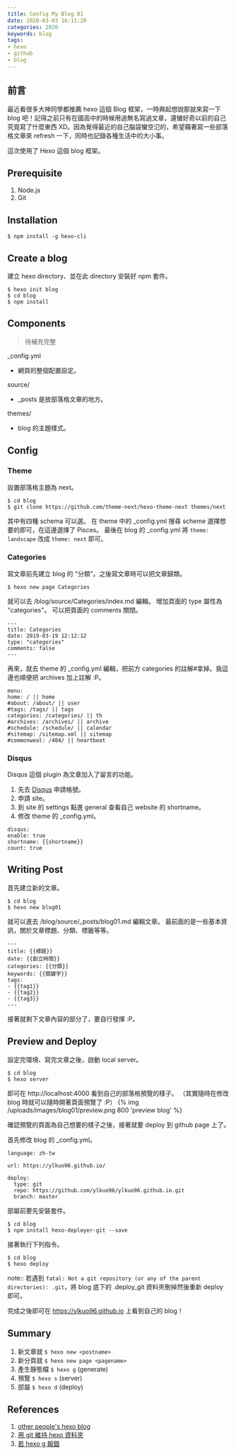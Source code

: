 ```yaml
---
title: Config My Blog 01
date: 2020-03-03 16:11:20
categories: 2020
keywords: blog
tags:
- hexo
- github
- blog
---
```


## 前言
最近看很多大神同學都推薦 hexo 這個 Blog 框架，一時興起想說那就來寫一下 blog 吧！記得之前只有在國高中的時候用過無名寫過文章，還蠻好奇以前的自己究竟寫了什麼東西 XD。因為覺得最近的自己腦袋蠻空氾的，希望藉著寫一些部落格文章來 refresh 一下，同時也記錄各種生活中的大小事。

這次使用了 Hexo 這個 blog 框架。

<!--more-->

## Prerequisite
1. Node.js
2. Git

## Installation
`$ npm install -g hexo-cli`

## Create a blog
建立 hexo directory、並在此 directory 安裝好 npm 套件。
```
$ hexo init blog
$ cd blog
$ npm install
```

## Components
> 待補充完整

\_config.yml
- 網頁的整個配置設定。

source/
- \_posts 是放部落格文章的地方。

themes/
- blog 的主題樣式。

## Config
### Theme
設置部落格主題為 next。
```
$ cd blog
$ git clone https://github.com/theme-next/hexo-theme-next themes/next
```

其中有四種 schema 可以選。
在 theme 中的 \_config.yml 搜尋 scheme 選擇想要的即可，在這邊選擇了 Pisces。
最後在 blog 的 \_config.yml 將 `theme: landscape` 改成 `theme: next` 即可。

### Categories
寫文章前先建立 blog 的 "分類"。之後寫文章時可以把文章歸類。
```
$ hexo new page Categories
```

就可以去 /blog/source/Categories/index.md 編輯。
增加頁面的 type 屬性為 "categories"。
可以把頁面的 comments 關閉。
```
---
title: Categories
date: 2019-03-19 12:12:12
type: "categories"
comments: false
---
```

再來，就去 theme 的 \_config.yml 編輯，把前方 categories 的註解\#拿掉。我這邊也順便把 archives 加上註解 :P。
```
menu:
home: / || home
#about: /about/ || user
#tags: /tags/ || tags
categories: /categories/ || th
#archives: /archives/ || archive
#schedule: /schedule/ || calendar
#sitemap: /sitemap.xml || sitemap
#commonweal: /404/ || heartbeat
```

### Disqus
Disqus 這個 plugin 為文章加入了留言的功能。
1. 先去 [Disqus](https://disqus.com/) 申請帳號。
2. 申請 site。
3. 到 site 的 settings 點進 general 查看自己 website 的 shortname。
4. 修改 theme 的 \_config.yml。
```
disqus:
enable: true
shortname: {{shortname}}
count: true 
```

## Writing Post
首先建立新的文章。
``` 
$ cd blog
$ hexo new blog01 
```

就可以進去 /blog/source/_posts/blog01.md 編輯文章。
最前面的是一些基本資訊，關於文章標題、分類、標籤等等。
```
---
title: {{標題}}
date: {{創立時間}}
categories: {{分類}}
keywords: {{關鍵字}}
tags:
- {{tag1}}
- {{tag2}}
- {{tag3}}
---
```

接著就剩下文章內容的部分了，要自行發揮 :P。

## Preview and Deploy
設定完環境、寫完文章之後，啟動 local server。
```
$ cd blog
$ hexo server
```

即可在 http://localhost:4000 看到自己的部落格預覽的樣子。
（其實隨時在修改 blog 時就可以隨時開著頁面預覽了 :P）
{% img /uploads/images/blog01/preview.png 800 'preview blog' %}

確認預覽的頁面為自己想要的樣子之後，接著就要 deploy 到 github page 上了。

首先修改 blog 的 \_config.yml。
```
language: zh-tw

url: https://ylkuo96.github.io/

deploy: 
  type: git
  repo: https://github.com/ylkuo96/ylkuo96.github.io.git
  branch: master

```

部屬前要先安裝套件。
```
$ cd blog
$ npm install hexo-deployer-git --save
```

接著執行下列指令。
```
$ cd blog
$ hexo deploy
```

note:: 若遇到 `fatal: Not a git repository (or any of the parent directories): .git`，將 blog 底下的 .deploy_git 資料夾刪掉然後重新 deploy 即可。

完成之後即可在 https://ylkuo96.github.io 上看到自己的 blog！

## Summary
1. 新文章就 `$ hexo new <postname>`
2. 新分頁就 `$ hexo new page <pagename>`
3. 產生靜態檔 `$ hexo g` (generate)
4. 預覽 `$ hexo s` (server)
5. 部屬 `$ hexo d` (deploy) 

## References
1. [other people's hexo blog](https://www.larrynote.com/website-service/6590/)
2. [用 git 維持 hexo 資料夾](https://github.com/LeonWuV/FE-blog-repository/blob/master/hexo/hexo%E7%B3%BB%E5%88%97%E9%97%AE%E9%A2%98%E4%B9%8B%E6%88%91%E4%BB%AC%E6%8D%A2%E4%BA%86%E7%94%B5%E8%84%91%E6%80%8E%E4%B9%88%E5%8A%9E.md)
3. [若 hexo g 報錯](http://blog.senjoeson.com/2018/06/07/hexo%E5%B8%B8%E7%94%A8%E9%97%AE%E9%A2%98%E8%A7%A3%E5%86%B3%E5%8A%9E%E6%B3%95/)

